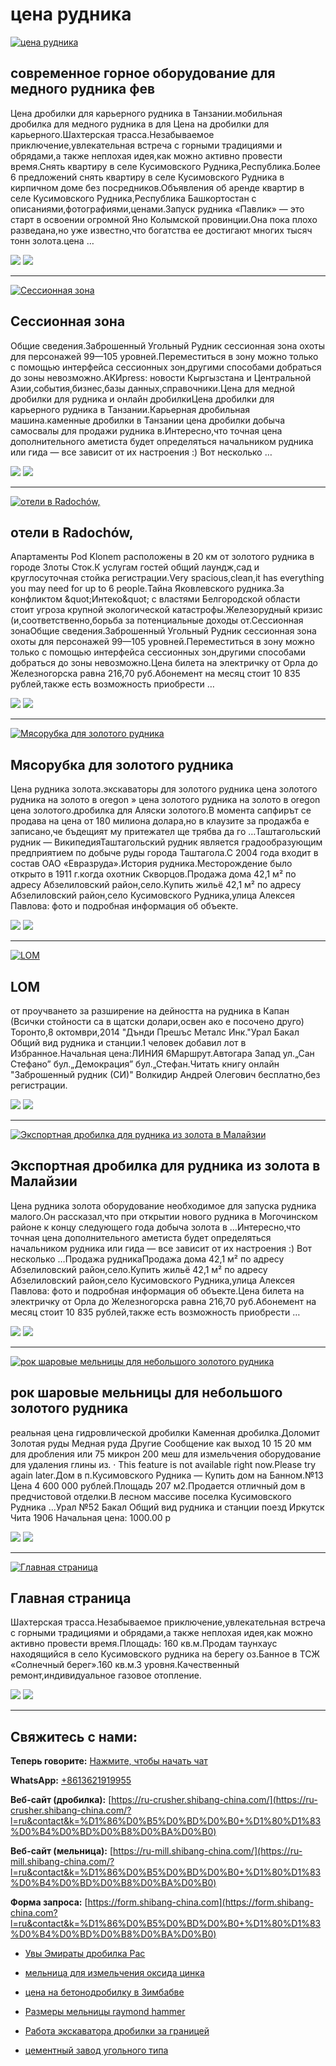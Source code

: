 # цена рудника

<a href="https://swt.shibang-china.com/?l=ru&img&k=%D1%86%D0%B5%D0%BD%D0%B0+%D1%80%D1%83%D0%B4%D0%BD%D0%B8%D0%BA%D0%B0" target="_blank">![цена рудника](http://static.shibang-china.com/all-800x300/975.jpg)</a>

## современное горное оборудование для медного рудника фев
Цена дробилки для карьерного рудника в Танзании.мобильная дробилка для медного рудника в для Цена на дробилки для карьерного.Шахтерская трасса.Незабываемое приключение,увлекательная встреча с горными традициями и обрядами,а также неплохая идея,как можно активно провести время.Снять квартиру в селе Кусимовского Рудника,Республика.Более 6 предложений снять квартиру в селе Кусимовского Рудника в кирпичном доме без посредников.Объявления об аренде квартир в селе Кусимовского Рудника,Республика Башкортостан с описаниями,фотографиями,ценами.Запуск рудника &#171;Павлик&#187; — это старт в освоении огромной Яно Колымской провинции.Она пока плохо разведана,но уже известно,что богатства ее достигают многих тысяч тонн золота.цена …


<a href="https://whatsapp.shibangsoft.com/WhatsApp.php" target="_blank" title="WhatsApp">![](http://static.shibang-china.com/icon/whatsapp.png)</a> <a href="https://swt.shibang-china.com/?l=ru&icon&k=%D1%86%D0%B5%D0%BD%D0%B0+%D1%80%D1%83%D0%B4%D0%BD%D0%B8%D0%BA%D0%B0" target="_blank">![](http://static.shibang-china.com/icon/chat-ru.png)</a>

---

<a href="https://swt.shibang-china.com/?l=ru&img&k=%D1%86%D0%B5%D0%BD%D0%B0+%D1%80%D1%83%D0%B4%D0%BD%D0%B8%D0%BA%D0%B0" target="_blank">![Сессионная зона](http://static.shibang-china.com/all-800x300/645.jpg)</a>

## Сессионная зона
Общие сведения.Заброшенный Угольный Рудник сессионная зона охоты для персонажей 99—105 уровней.Переместиться в зону можно только с помощью интерфейса сессионных зон,другими способами добраться до зоны невозможно.АКИpress: новости Кыргызстана и Центральной Азии,события,бизнес,базы данных,справочники.Цена для медной дробилки для рудника и онлайн дробилкиЦена дробилки для карьерного рудника в Танзании.Карьерная дробильная машина.каменные дробилки в Танзании цена дробилки добыча самосвалы для продажи рудника в.Интересно,что точная цена дополнительного аметиста будет определяться начальником рудника или гида — все зависит от их настроения :) Вот несколько …


<a href="https://whatsapp.shibangsoft.com/WhatsApp.php" target="_blank" title="WhatsApp">![](http://static.shibang-china.com/icon/whatsapp.png)</a> <a href="https://swt.shibang-china.com/?l=ru&icon&k=%D1%86%D0%B5%D0%BD%D0%B0+%D1%80%D1%83%D0%B4%D0%BD%D0%B8%D0%BA%D0%B0" target="_blank">![](http://static.shibang-china.com/icon/chat-ru.png)</a>

---

<a href="https://swt.shibang-china.com/?l=ru&img&k=%D1%86%D0%B5%D0%BD%D0%B0+%D1%80%D1%83%D0%B4%D0%BD%D0%B8%D0%BA%D0%B0" target="_blank">![отели в Radoch&#243;w,](http://static.shibang-china.com/all-800x300/1102.jpg)</a>

## отели в Radoch&#243;w,
Апартаменты Pod Klonem расположены в 20 км от золотого рудника в городе Злоты Сток.К услугам гостей общий лаундж,сад и круглосуточная стойка регистрации.Very spacious,clean,it has everything you may need for up to 6 people.Тайна Яковлевского рудника.За конфликтом &amp;quot;Интеко&amp;quot; с властями Белгородской области стоит угроза крупной экологической катастрофы.Железорудный кризис (и,соответственно,борьба за потенциальные доходы от.Сессионная зонаОбщие сведения.Заброшенный Угольный Рудник сессионная зона охоты для персонажей 99—105 уровней.Переместиться в зону можно только с помощью интерфейса сессионных зон,другими способами добраться до зоны невозможно.Цена билета на электричку от Орла до Железногорска равна 216,70 руб.Абонемент на месяц стоит 10 835 рублей,также есть возможность приобрести …


<a href="https://whatsapp.shibangsoft.com/WhatsApp.php" target="_blank" title="WhatsApp">![](http://static.shibang-china.com/icon/whatsapp.png)</a> <a href="https://swt.shibang-china.com/?l=ru&icon&k=%D1%86%D0%B5%D0%BD%D0%B0+%D1%80%D1%83%D0%B4%D0%BD%D0%B8%D0%BA%D0%B0" target="_blank">![](http://static.shibang-china.com/icon/chat-ru.png)</a>

---

<a href="https://swt.shibang-china.com/?l=ru&img&k=%D1%86%D0%B5%D0%BD%D0%B0+%D1%80%D1%83%D0%B4%D0%BD%D0%B8%D0%BA%D0%B0" target="_blank">![Мясорубка для золотого рудника](http://static.shibang-china.com/all-800x300/973.jpg)</a>

## Мясорубка для золотого рудника
Цена рудника золота.экскаваторы для золотого рудника цена золотого рудника на золото в oregon &#187; цена золотого рудника на золото в oregon цена золотого.дробилка для Аляски золотого.В момента сапфирът се продава на цена от 180 милиона долара,но в клаузите за продажба е записано,че бъдещият му притежател ще трябва да го …Таштагольский рудник — ВикипедияТаштагольский рудник является градообразующим предприятием по добыче руды города Таштагола.С 2004 года входит в состав ОАО &#171;Евразруда&#187;.История рудника.Месторождение было открыто в 1911 г.когда охотник Скворцов.Продажа дома 42,1 м&#178; по адресу Абзелиловский район,село.Купить жильё 42,1 м&#178; по адресу Абзелиловский район,село Кусимовского Рудника,улица Алексея Павлова: фото и подробная информация об объекте.


<a href="https://whatsapp.shibangsoft.com/WhatsApp.php" target="_blank" title="WhatsApp">![](http://static.shibang-china.com/icon/whatsapp.png)</a> <a href="https://swt.shibang-china.com/?l=ru&icon&k=%D1%86%D0%B5%D0%BD%D0%B0+%D1%80%D1%83%D0%B4%D0%BD%D0%B8%D0%BA%D0%B0" target="_blank">![](http://static.shibang-china.com/icon/chat-ru.png)</a>

---

<a href="https://swt.shibang-china.com/?l=ru&img&k=%D1%86%D0%B5%D0%BD%D0%B0+%D1%80%D1%83%D0%B4%D0%BD%D0%B8%D0%BA%D0%B0" target="_blank">![LOM](http://static.shibang-china.com/all-800x300/1241.jpg)</a>

## LOM
от проучването за разширение на дейността на рудника в Капан (Всички стойности са в щатски долари,освен ако е посочено друго) Торонто,8 октомври,2014 &quot;Дънди Прешъс Металс Инк.&quot;Урал Бакал Общий вид рудника и станции.1 человек добавил лот в Избранное.Начальная цена:ЛИНИЯ 6Маршрут.Автогара Запад ул.„Сан Стефано” бул.„Демокрация” бул.„Стефан.Читать книгу онлайн &quot;Заброшенный рудник (СИ)&quot; Волкидир Андрей Олегович бесплатно,без регистрации.


<a href="https://whatsapp.shibangsoft.com/WhatsApp.php" target="_blank" title="WhatsApp">![](http://static.shibang-china.com/icon/whatsapp.png)</a> <a href="https://swt.shibang-china.com/?l=ru&icon&k=%D1%86%D0%B5%D0%BD%D0%B0+%D1%80%D1%83%D0%B4%D0%BD%D0%B8%D0%BA%D0%B0" target="_blank">![](http://static.shibang-china.com/icon/chat-ru.png)</a>

---

<a href="https://swt.shibang-china.com/?l=ru&img&k=%D1%86%D0%B5%D0%BD%D0%B0+%D1%80%D1%83%D0%B4%D0%BD%D0%B8%D0%BA%D0%B0" target="_blank">![Экспортная дробилка для рудника из золота в Малайзии](http://static.shibang-china.com/all-800x300/829.jpg)</a>

## Экспортная дробилка для рудника из золота в Малайзии
Цена рудника золота оборудование необходимое для запуска рудника малого.Он рассказал,что при открытии нового рудника в Могочинском районе к концу следующего года добыча золота в …Интересно,что точная цена дополнительного аметиста будет определяться начальником рудника или гида — все зависит от их настроения :) Вот несколько …Продажа рудникаПродажа дома 42,1 м&#178; по адресу Абзелиловский район,село.Купить жильё 42,1 м&#178; по адресу Абзелиловский район,село Кусимовского Рудника,улица Алексея Павлова: фото и подробная информация об объекте.Цена билета на электричку от Орла до Железногорска равна 216,70 руб.Абонемент на месяц стоит 10 835 рублей,также есть возможность приобрести …


<a href="https://whatsapp.shibangsoft.com/WhatsApp.php" target="_blank" title="WhatsApp">![](http://static.shibang-china.com/icon/whatsapp.png)</a> <a href="https://swt.shibang-china.com/?l=ru&icon&k=%D1%86%D0%B5%D0%BD%D0%B0+%D1%80%D1%83%D0%B4%D0%BD%D0%B8%D0%BA%D0%B0" target="_blank">![](http://static.shibang-china.com/icon/chat-ru.png)</a>

---

<a href="https://swt.shibang-china.com/?l=ru&img&k=%D1%86%D0%B5%D0%BD%D0%B0+%D1%80%D1%83%D0%B4%D0%BD%D0%B8%D0%BA%D0%B0" target="_blank">![рок шаровые мельницы для небольшого золотого рудника](http://static.shibang-china.com/all-800x300/782.jpg)</a>

## рок шаровые мельницы для небольшого золотого рудника
реальная цена гидровлической дробилки Каменная дробилка.Доломит Золотая руды Медная руда Другие Сообщение как выход 10 15 20 мм для дробления или 75 микрон 200 меш для измельчения оборудование для удаления глины из.&nbsp;&#0183;&#32;This feature is not available right now.Please try again later.Дом в п.Кусимовского Рудника — Купить дом на Банном.№13 Цена 4 600 000 рублей.Площадь 207 м2.Продается отличный дом в предчистовой отделки.В лесном массиве поселка Кусимовского Рудника …Урал №52 Бакал Общий вид рудника и станции поезд Иркутск Чита 1906 Начальная цена: 1000.00 р


<a href="https://whatsapp.shibangsoft.com/WhatsApp.php" target="_blank" title="WhatsApp">![](http://static.shibang-china.com/icon/whatsapp.png)</a> <a href="https://swt.shibang-china.com/?l=ru&icon&k=%D1%86%D0%B5%D0%BD%D0%B0+%D1%80%D1%83%D0%B4%D0%BD%D0%B8%D0%BA%D0%B0" target="_blank">![](http://static.shibang-china.com/icon/chat-ru.png)</a>

---

<a href="https://swt.shibang-china.com/?l=ru&img&k=%D1%86%D0%B5%D0%BD%D0%B0+%D1%80%D1%83%D0%B4%D0%BD%D0%B8%D0%BA%D0%B0" target="_blank">![Главная страница](http://static.shibang-china.com/all-800x300/1055.jpg)</a>

## Главная страница
Шахтерская трасса.Незабываемое приключение,увлекательная встреча с горными традициями и обрядами,а также неплохая идея,как можно активно провести время.Площадь: 160 кв.м.Продам таунхаус находящийся в село Кусимовского рудника на берегу оз.Банное в ТСЖ &#171;Солнечный берег&#187;.160 кв.м.3 уровня.Качественный ремонт,индивидуальное газовое отопление.

<a href="https://whatsapp.shibangsoft.com/WhatsApp.php" target="_blank" title="WhatsApp">![](http://static.shibang-china.com/icon/whatsapp.png)</a> <a href="https://swt.shibang-china.com/?l=ru&icon&k=%D1%86%D0%B5%D0%BD%D0%B0+%D1%80%D1%83%D0%B4%D0%BD%D0%B8%D0%BA%D0%B0" target="_blank">![](http://static.shibang-china.com/icon/chat-ru.png)</a>

---
## Свяжитесь с нами:

**Теперь говорите:** [Нажмите, чтобы начать чат](https://swt.shibang-china.com?l=ru&contact&k=%D1%86%D0%B5%D0%BD%D0%B0+%D1%80%D1%83%D0%B4%D0%BD%D0%B8%D0%BA%D0%B0)

**WhatsApp:**  [+8613621919955](https://whatsapp.shibangsoft.com/WhatsApp.php)

**Веб-сайт (дробилка):** [https://ru-crusher.shibang-china.com/](https://ru-crusher.shibang-china.com/?l=ru&contact&k=%D1%86%D0%B5%D0%BD%D0%B0+%D1%80%D1%83%D0%B4%D0%BD%D0%B8%D0%BA%D0%B0)

**Веб-сайт (мельница):** [https://ru-mill.shibang-china.com/](https://ru-mill.shibang-china.com/?l=ru&contact&k=%D1%86%D0%B5%D0%BD%D0%B0+%D1%80%D1%83%D0%B4%D0%BD%D0%B8%D0%BA%D0%B0)

**Форма запроса:** [https://form.shibang-china.com](https://form.shibang-china.com?l=ru&contact&k=%D1%86%D0%B5%D0%BD%D0%B0+%D1%80%D1%83%D0%B4%D0%BD%D0%B8%D0%BA%D0%B0)

* [Увы Эмираты дробилка Рас](../135/%D0%A3%D0%B2%D1%8B%20%D0%AD%D0%BC%D0%B8%D1%80%D0%B0%D1%82%D1%8B%20%D0%B4%D1%80%D0%BE%D0%B1%D0%B8%D0%BB%D0%BA%D0%B0%20%D0%A0%D0%B0%D1%81.md)

* [мельница для измельчения оксида цинка](../135/%D0%BC%D0%B5%D0%BB%D1%8C%D0%BD%D0%B8%D1%86%D0%B0%20%D0%B4%D0%BB%D1%8F%20%D0%B8%D0%B7%D0%BC%D0%B5%D0%BB%D1%8C%D1%87%D0%B5%D0%BD%D0%B8%D1%8F%20%D0%BE%D0%BA%D1%81%D0%B8%D0%B4%D0%B0%20%D1%86%D0%B8%D0%BD%D0%BA%D0%B0.md)

* [цена на бетонодробилку в Зимбабве](../131/%D1%86%D0%B5%D0%BD%D0%B0%20%D0%BD%D0%B0%20%D0%B1%D0%B5%D1%82%D0%BE%D0%BD%D0%BE%D0%B4%D1%80%D0%BE%D0%B1%D0%B8%D0%BB%D0%BA%D1%83%20%D0%B2%20%D0%97%D0%B8%D0%BC%D0%B1%D0%B0%D0%B1%D0%B2%D0%B5.md)

* [Размеры мельницы raymond hammer](../135/%D0%A0%D0%B0%D0%B7%D0%BC%D0%B5%D1%80%D1%8B%20%D0%BC%D0%B5%D0%BB%D1%8C%D0%BD%D0%B8%D1%86%D1%8B%20raymond%20hammer.md)

* [Работа экскаватора дробилки за границей](../133/%D0%A0%D0%B0%D0%B1%D0%BE%D1%82%D0%B0%20%D1%8D%D0%BA%D1%81%D0%BA%D0%B0%D0%B2%D0%B0%D1%82%D0%BE%D1%80%D0%B0%20%D0%B4%D1%80%D0%BE%D0%B1%D0%B8%D0%BB%D0%BA%D0%B8%20%D0%B7%D0%B0%20%D0%B3%D1%80%D0%B0%D0%BD%D0%B8%D1%86%D0%B5%D0%B9.md)

* [цементный завод угольного типа](../135/%D1%86%D0%B5%D0%BC%D0%B5%D0%BD%D1%82%D0%BD%D1%8B%D0%B9%20%D0%B7%D0%B0%D0%B2%D0%BE%D0%B4%20%D1%83%D0%B3%D0%BE%D0%BB%D1%8C%D0%BD%D0%BE%D0%B3%D0%BE%20%D1%82%D0%B8%D0%BF%D0%B0.md)